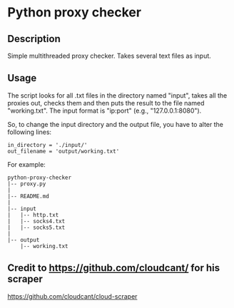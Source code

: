 # Python proxy checker
## Description
Simple multithreaded proxy checker. Takes several text files as input.

## Usage
The script looks for all .txt files in the directory named "input", takes all the proxies out, checks them and then puts the result to the file named "working.txt".
The input format is "ip:port" (e.g., "127.0.0.1:8080").

So, to change the input directory and the output file, you have to alter the following lines:
```
in_directory = './input/'
out_filename = 'output/working.txt'
```


For example:
```
python-proxy-checker
|-- proxy.py
|
|-- README.md
|
|-- input
|   |-- http.txt
|   |-- socks4.txt
|   |-- socks5.txt
|
|-- output
    |-- working.txt
```


## Credit to https://github.com/cloudcant/ for his scraper
https://github.com/cloudcant/cloud-scraper
